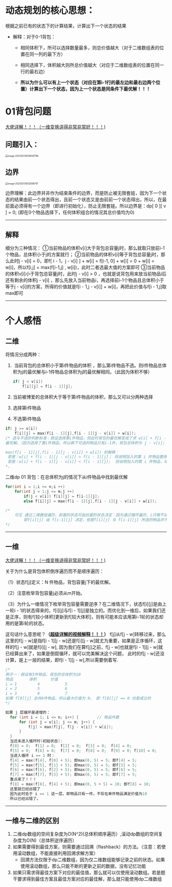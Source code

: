 # 动态规划的核心思想：

根据之前已有的状态下的计算结果，计算出下一个状态的结果

 - 解释：对于0-1背包：

   - 相同体积下，所可以选择数量最多，则总价值越大（对于二维数组表的位置在同一列的最下方）

   - 相同选择下，体积越大则所总价值越大（对应于二维数组表的位置在同一行的最右边）

   - **所以为什么可以有上一个状态（对应在第i-1行的最左边和最右边两个位置）计算出下一个状态，因为上一个状态是同条件下最优解！！！**

     

# 01背包问题

[大佬详解！！！（一维变换讲得非常非常好！！！)](https://blog.csdn.net/qq_52416556/article/details/124486448?spm=1001.2014.3001.5501)

## 问题引入：

<img src="C:\Users\Hongwei Tang\AppData\Roaming\Typora\typora-user-images\image-20230313000835794.png" alt="image-20230313000835794" style="zoom:50%;" />

## 边界

<img src="C:\Users\Hongwei Tang\AppData\Roaming\Typora\typora-user-images\image-20230313002836747.png" alt="image-20230313002836747" style="zoom:50%;" />

边界理解：此边界并非作为结束条件的边界，而是防止被无限套娃，因为下一个状态的结果由前一个状态得出，且前一个状态又是由前前一个状态得出，所以，在最前面必须得有一个边界（即进行初始化），防止无限套娃。所以边界是：dp[ 0 ][ v ] = 0; (即在0个物品选择下，任何体积组合的情况其总价值均为0)

****************



## 解释

细分为三种情况：
①当前物品的体积v[i]大于背包总容量j时，那么就取只放前i-1个物品，总体积小于j的方案就行；
②当前物品的体积v[i]等于背包总容量j时，那么此时j - v[i] = 0，即f[ i - 1，j - v[i] ] + w[i] = f[i-1, 0] + w[i] = 0 + w[i] = w[i]，所以f[i,j] = max(f[i-1,j] , w[i])，此时二者选最大值的方案即可
③当前物品的体积v[i]小于背包总容量j时，此时j - v[i] > 0 ，也就是说背包用来放当前物品i后还有剩余的体积j - v[i] ，那么先放入当前物品i，再选择前i-1个物品且总体积小于等于j - v[i]的方案，所得的价值就是f[i - 1,j - v[i]] + w[i]，再把此价值与f[i - 1,j]取max即可

*******************

# 个人感悟

## 二维

将情况分成两种：

1. ​	当前背包的总体积小于第i件物品的体积 ，那么第i件物品不选。则i件物品总体积为j的最优解与i-1件物品总体积为j的最优解相同。（此因为体积不够）

   ```C++
   if( j < v[i])
       f[i][j] = f[i - 1][j];
   ```

2.  当前被博爱的总体积大于等于第i件物品的体积，那么又可以分两种选择

   1. 选择第i件物品
   2. 不选第i件物品

   ```C++
   if( j >= v[i])
       f[i][j] = max(f[i - 1][j],f[i - 1][j - v[i]] + w[i]);
   /* 选与不选的判断标准：假设选择第i件物品，则此时背包的最优解变成了求 w[i] + f[i - 1][j - v[i]]的最优解，即：从i-1件物品总体积为j-v[i]的条件下找出
   最优解。（因为选择了第i件物品，所以剩下可选的物品只有i-1件，背包总体积为 j - v[i];
   
   max(f[i - 1][j],f[i - 1][j - v[i]] + w[i]) 的解释：
   	若是：w[i] + f[i - 1][j - v[i]] > f[i - 1][j]； 则说明加入的第 i 件物品整体相对来说，体积相对价值来说较小，价值高。 即性价比高
   	若是：w[i] + f[i - 1][j - v[i]] < f[i - 1][j];  则说明加入的第 i 件物品，体积大，价值还不高，性价比低
   *、
   ```

   

二维dp 01 背包：在总体积为j的情况下从i件物品中找到最优解

```C++
for(int i = 1;i <= n;i ++)
	for(int j = 1;j <= m;j ++)
		if(j < v[i]) f[i][j] = f[i-1][j];
		else f[i][j] = max(f[i - 1][j],f[i - 1][j - v[i]] + w[i]);

/*
	可见 通过二维数组遍历，前面的状态可由后面的状态决定：因为通过循环遍历，i只增不减，所以选过的物品不会重新被选中。  
		即f[i][j] 由 f[i-1][j] 决定，但是f[i][j] 与 f[i-1][j] 所选的物品并不重合，所以又称f[i][j] 与 f[i-1][j] 相互独立
*/
```

**********

## 一维

[大佬详解！！！（一维变换讲得非常非常好！！！)](https://blog.csdn.net/qq_52416556/article/details/124486448?spm=1001.2014.3001.5501)

关于为什么是背包体积倒序遍历而不是顺序遍历：

（1）状态f[j]定义：N 件物品，背包容量j下的最优解。

（2）注意枚举背包容量j必须从m开始。

（3）为什么一维情况下枚举背包容量需要逆序？在二维情况下，状态f[i][j]是由上一轮i - 1的状态得来的，f[i][j]与f[i - 1][j]是独立的。而优化到一维后，如果我们还是正序，则有f[较小体积]更新到f[较大体积]，则有可能本应该用第i-1轮的状态却用的是第i轮的状态。

这句话什么意思呢？**（[超级详解的视频解释！！！](https://www.bilibili.com/video/BV19Y411j7uY?p=3&spm_id_from=pageDriver&vd_source=235a1e7b912d1c10826a324e11418122)）**
f[j]从f[j - w]转移过来，那么这里的f[j - w]是指f[i - 1][j - w]还是f[i][j - w]就尤为重要，如果是正序循环，这样的f[j - w]就是f[i][j - w], 因为我们在算f[j]之前，f[j - w]也就是f[i - 1][j - w]就已经算出来了，如果是倒叙循环，就可以完美解决这个问题， 此时的f[j - w]还没计算，是上一层的结果，即f[i - 1][j - w],所以需要倒着写.



```C++
/*
例子一：假设有3件物品，背包的总体积为10
物品       体积      价值
i = 1         4           5
i = 2         5           6
i = 3         6           7
如果 f[0][j] 总共0件物品，所以最大价值为 0， 即 f[0][j] == 0 也是成立的
*/

如果 j 层循环是递增的： 
  for (int i = 1; i <= n; i++) {        // 物品件数	
      for (int j = v[i]; j <= m; j++) {
          f[j] = max(f[j], f[j - v[i]] + w[i]);
      }
  }
  当还未进入循环时(初始状态):
  f[0] = 0;  f[1] = 0;  f[2] = 0;  f[3] = 0;  f[4] = 0;  
  f[5] = 0;  f[6] = 0;  f[7] = 0;  f[8] = 0;  f[9] = 0; f[10] = 0;
  当进入循环 i == 1 时：
  f[4] = max(f[4], f[0] + 5); 即max(0, 5) = 5; 即f[4] = 5;
  f[5] = max(f[5], f[1] + 5); 即max(0, 5) = 5; 即f[5] = 5;
  f[6] = max(f[6], f[2] + 5); 即max(0, 5) = 5; 即f[6] = 5;
  f[7] = max(f[7], f[3] + 5); 即max(0, 5) = 5; 即f[7] = 5;
  重点来了！！！
  f[8] = max(f[8], f[4] + 5); 即max(0, 5 + 5) = 10; 即f[8] = 10;
  这里就已经出错了
  因为此时处于 i == 1 这一层，即物品只有一件，不存在单件物品满足价值为10
  所以已经出错了。
```



**********

## 一维与二维的区别

1. 二维dp数组的空间复杂度为O(N^2)(总体积顺序遍历）,滚动dp数组的空间复杂度为O(N)（总体积逆序遍历）
2. 如果需要得到最佳方案，则需要通过回溯（flashback）的方法。（注意：若使用滚动数组，不能直接利用回溯求解方案）
   - 回溯方法仅限于dp二维数组，因为仅二维数组能够记录之前的状态。如果使用滚动数组，那么只能不断的更新之前的数据，没有记忆功能
3. 如果只需求得最佳方案下对应的最佳值，那么就可以仅使用滚动数组。若是题干要求得到最佳方案且最佳方案对应的最佳解，那么就只能使用dp二维数组
